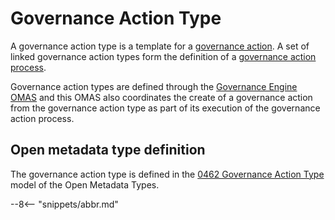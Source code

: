 <!-- SPDX-License-Identifier: CC-BY-4.0 -->
<!-- Copyright Contributors to the ODPi Egeria project. -->


# Governance Action Type

A governance action type is a template for a [governance action](/concepts/governance-action). A set of linked governance action types form the definition of a [governance action process](/concepts/governance-action-process).

Governance action types are defined through the [Governance Engine OMAS](/services/omas/governance-engine/overview) and this OMAS also coordinates the create of a governance action from the governance action type as part of its execution of the governance action process.

## Open metadata type definition

The governance action type is defined in the [0462 Governance Action Type](/types/0462-Governance-Action-Types) model of the Open Metadata Types.


--8<-- "snippets/abbr.md"
